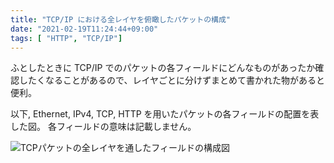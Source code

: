 ```yaml
---
title: "TCP/IP における全レイヤを俯瞰したパケットの構成"
date: "2021-02-19T11:24:44+09:00"
tags: [ "HTTP", "TCP/IP"]
---
```


ふとしたときに TCP/IP でのパケットの各フィールドにどんなものがあったか確認したくなることがあるので、レイヤごとに分けずまとめて書かれた物があると便利。

以下, Ethernet, IPv4, TCP, HTTP を用いたパケットの各フィールドの配置を表した図。
各フィールドの意味は記載しません。

![TCPパケットの全レイヤを通したフィールドの構成図](https://blob.basd4g.net/tcp-packet-layout.svg)

